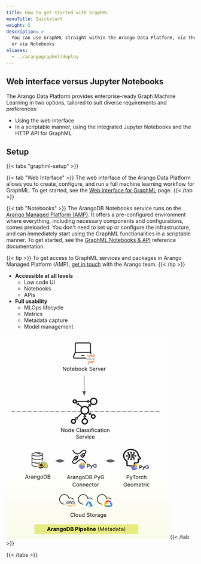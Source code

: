 ```yaml
---
title: How to get started with GraphML
menuTitle: Quickstart
weight: 5
description: >-
  You can use GraphML straight within the Arango Data Platform, via the web interface
  or via Notebooks
aliases:
  - ../arangographml/deploy  
---
```

## Web interface versus Jupyter Notebooks

The Arango Data Platform provides enterprise-ready Graph Machine Learning in two options,
tailored to suit diverse requirements and preferences: 
- Using the web interface
- In a scriptable manner, using the integrated Jupyter Notebooks and the HTTP API for GraphML

## Setup

{{< tabs "graphml-setup" >}}

{{< tab "Web Interface" >}}
The web interface of the Arango Data Platform allows you to create, configure, and
run a full machine learning workflow for GraphML. To get started, see the
[Web interface for GraphML](ui.md) page.
{{< /tab >}}

{{< tab "Notebooks" >}}
The ArangoDB Notebooks service runs on the
[Arango Managed Platform (AMP)](https://dashboard.arangodb.cloud/home?utm_source=docs&utm_medium=cluster_pages&utm_campaign=docs_traffic).
It offers a pre-configured environment where everything,
including necessary components and configurations, comes preloaded. You don't
need to set up or configure the infrastructure, and can immediately start using the
GraphML functionalities in a scriptable manner. To get started, see the
[GraphML Notebooks & API](notebooks-api.md) reference documentation.

{{< tip >}}
To get access to GraphML services and packages in Arango Managed Platform (AMP),
[get in touch](https://arangodb.ai/contact-us/)
with the Arango team.
{{< /tip >}}

- **Accessible at all levels**
  - Low code UI
  - Notebooks
  - APIs
- **Full usability**
  - MLOps lifecycle
  - Metrics
  - Metadata capture
  - Model management

![ArangoGraphML Pipeline](../../images/ArangoGraphML_Pipeline.png)
{{< /tab >}}

{{< /tabs >}}